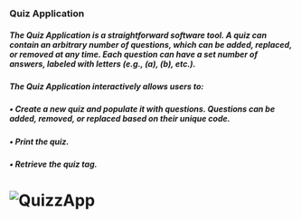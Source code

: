 <h3> Quiz Application

<h5> The Quiz Application is a straightforward software tool. A quiz can contain an arbitrary number of questions, which can be added, replaced, or removed at any time. Each question can have a set number of answers, labeled with letters (e.g., (a), (b), etc.).

<h5> The Quiz Application interactively allows users to:

<h5> • Create a new quiz and populate it with questions. Questions can be added, removed, or replaced based on their unique code. 
<h5> • Print the quiz. 
<h5> • Retrieve the quiz tag.



# ![QuizzApp](https://github.com/IngaPosiunaite/QuizApplication/assets/119749457/882e79d5-5c91-489e-b832-5b57f3b5f23f)





  
